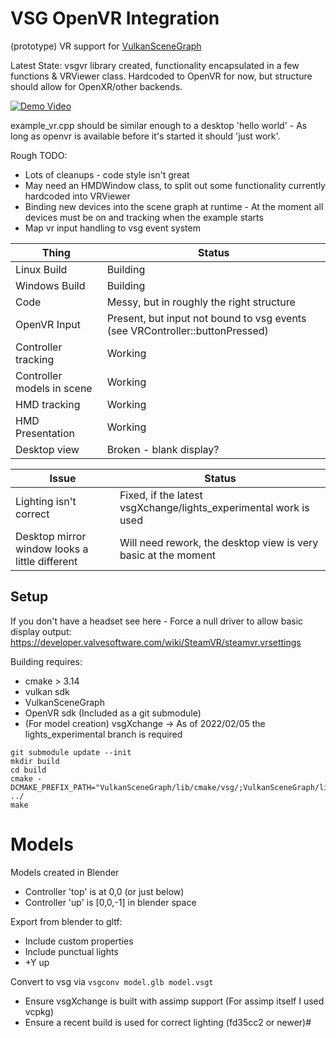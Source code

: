 # VSG OpenVR Integration

(prototype) VR support for [VulkanSceneGraph](https://github.com/vsg-dev/VulkanSceneGraph)

Latest State: vsgvr library created, functionality encapsulated in a few functions & VRViewer class.
Hardcoded to OpenVR for now, but structure should allow for OpenXR/other backends.

[![Demo Video](http://img.youtube.com/vi/ZA7syEMAIMo/0.jpg)](http://www.youtube.com/watch?v=ZA7syEMAIMo "vsgvr Demo Video")

example_vr.cpp should be similar enough to a desktop 'hello world' - As long as openvr is available before it's started it should 'just work'.

Rough TODO:
* Lots of cleanups - code style isn't great
* May need an HMDWindow class, to split out some functionality currently hardcoded into VRViewer
* Binding new devices into the scene graph at runtime - At the moment all devices must be on and tracking when the example starts
* Map vr input handling to vsg event system

Thing                        | Status
-----------------------------|--------
Linux Build                  | Building
Windows Build                | Building
Code                         | Messy, but in roughly the right structure
OpenVR Input                 | Present, but input not bound to vsg events (see VRController::buttonPressed)
Controller tracking          | Working
Controller models in scene   | Working
HMD tracking                 | Working
HMD Presentation             | Working
Desktop view                 | Broken - blank display?

Issue                        | Status
-----------------------------|-------
Lighting isn't correct       | Fixed, if the latest vsgXchange/lights_experimental work is used
Desktop mirror window looks a little different | Will need rework, the desktop view is very basic at the moment


## Setup

If you don't have a headset see here - Force a null driver to allow basic display output:
https://developer.valvesoftware.com/wiki/SteamVR/steamvr.vrsettings

Building requires:
* cmake > 3.14
* vulkan sdk
* VulkanSceneGraph
* OpenVR sdk (Included as a git submodule)
* (For model creation) vsgXchange -> As of 2022/02/05 the lights_experimental branch is required

```
git submodule update --init
mkdir build
cd build
cmake -DCMAKE_PREFIX_PATH="VulkanSceneGraph/lib/cmake/vsg/;VulkanSceneGraph/lib/cmake/vsg_glslang" ../
make
```

# Models

Models created in Blender
* Controller 'top' is at 0,0 (or just below)
* Controller 'up' is [0,0,-1] in blender space

Export from blender to gltf:
* Include custom properties
* Include punctual lights
* +Y up

Convert to vsg via `vsgconv model.glb model.vsgt`
* Ensure vsgXchange is built with assimp support (For assimp itself I used vcpkg)
* Ensure a recent build is used for correct lighting (fd35cc2 or newer)#
